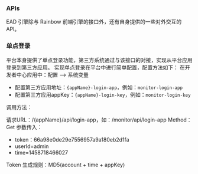 ### APIs

EAD 引擎除与 Rainbow 前端引擎的接口外，还有自身提供的一些对外交互的 API。

### 单点登录

平台本身提供了单点登录功能，第三方系统通过与该接口的对接，实现从平台应用登录到第三方应用。
实现单点登录在平台中进行简单配置，配置方法如下：
在开发者中心应用中：配置 —> 系统变量
- 配置第三方应用地址：`{appName}-login-app`，例如：`monitor-login-app`
- 配置第三方应用appKey：`{appName}-login-key`，例如：`monitor-login-key`

调用方法：

请求URL：/{appName}/api/login-app，如：/monitor/api/login-app
Method：Get
参数传入：
- token：66a98e0de29e7556957a9a180eb2d1fa
- userId=admin
- time=1458718466027

Token 生成规则：MD5(account + time + appKey)


